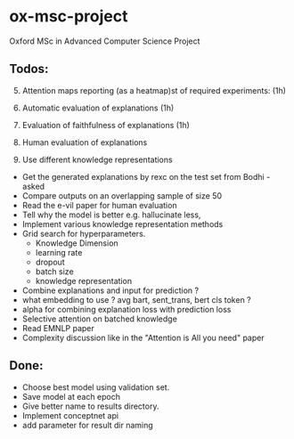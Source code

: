 # ox-msc-project

Oxford MSc in Advanced Computer Science Project

## Todos:
5. Attention maps reporting (as a heatmap)st of required experiments: (1h)
3. Automatic evaluation of explanations (1h)
4. Evaluation of faithfulness of explanations (1h)


2. Human evaluation of explanations
6. Use different knowledge representations
- Get the generated explanations by rexc on the test set from Bodhi - asked
- Compare outputs on an overlapping sample of size 50
- Read the e-vil paper for human evaluation
- Tell why the model is better e.g. hallucinate less, 
- Implement various knowledge representation methods
- Grid search for hyperparameters.
    - Knowledge Dimension
    - learning rate
    - dropout
    - batch size
    - knowledge representation
- Combine explanations and input for prediction ?
- what embedding to use ? avg bart, sent_trans, bert cls token ?
- alpha for combining explanation loss with prediction loss
- Selective attention on batched knowledge
- Read EMNLP paper
- Complexity discussion like in the "Attention is All you need" paper

## Done:

- Choose best model using validation set.
- Save model at each epoch
- Give better name to results directory.
- Implement conceptnet api
- add parameter for result dir naming